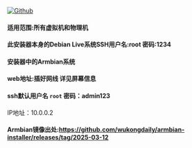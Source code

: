 [![Github](https://img.shields.io/badge/Release文件可在国内加速站下载-FC7C0D?logo=github&logoColor=fff&labelColor=000&style=for-the-badge)](https://wkdaily.cpolar.top/archives/1) 

#### 适用范围:所有虚拟机和物理机
#### 此安装器本身的Debian Live系统SSH用户名:root 密码:1234
#### 安装器中的Armbian系统
#### web地址:插好网线 详见屏幕信息
#### ssh默认用户名 `root` 密码：admin123
IP地址：10.0.0.2
#### Armbian镜像出处:https://github.com/wukongdaily/armbian-installer/releases/tag/2025-03-12
